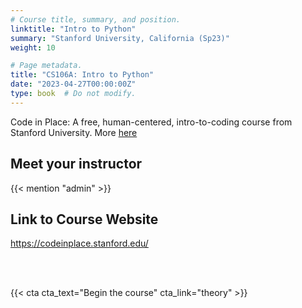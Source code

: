 ```yaml
---
# Course title, summary, and position.
linktitle: "Intro to Python"
summary: "Stanford University, California (Sp23)"
weight: 10

# Page metadata.
title: "CS106A: Intro to Python"
date: "2023-04-27T00:00:00Z"
type: book  # Do not modify.
---
```


Code in Place: A free, human-centered, intro-to-coding course from Stanford University. More [here](/event/2023-code-in-place/)

<!-- ## What you will learn -->

<!-- An introduction to Distributed Systems from a Cloud-Based Perspective -->

<!-- - Fundamental {{<hl>}}Python programming skills{{</hl>}}
- {{<hl>}}Statistical concepts{{</hl>}} and how to apply them in practice
- Gain experience with the {{<hl>}}Scikit{{</hl>}}, including data visualization with {{<hl>}}Plotly{{</hl>}} and data wrangling with {{<hl>}}Pandas{{</hl>}} -->

<!-- ## Program overview -->

<!-- Stil under construction. -->

<!-- The demand for skilled data science practitioners is rapidly growing. Lorem ipsum dolor sit amet, consectetur adipiscing elit. Duis posuere tellus ac convallis placerat. Proin tincidunt magna sed ex sollicitudin condimentum. Sed ac faucibus dolor, scelerisque sollicitudin nisi. -->

<!-- ## Courses in this program

{{< list_children >}} -->

## Meet your instructor

{{< mention "admin" >}}

## Link to Course Website

https://codeinplace.stanford.edu/

<!-- ## FAQs

{{< spoiler text="Are there prerequisites?" >}}
There are no prerequisites for the first course.
{{< /spoiler >}}

{{< spoiler text="How often do the courses run?" >}}
Continuously, at your own pace.
{{< /spoiler >}} -->

<br>
<br>

{{< cta cta_text="Begin the course" cta_link="theory" >}}